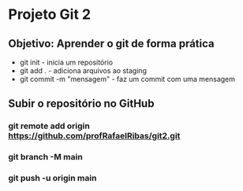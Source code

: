 # Projeto Git 2

## Objetivo: Aprender o git de forma prática
* git init - inicia um repositório
* git add . - adiciona arquivos ao staging
* git commit -m "mensagem" - faz um commit com uma mensagem

## Subir o repositório no GitHub
### git remote add origin https://github.com/profRafaelRibas/git2.git
### git branch -M main
### git push -u origin main


